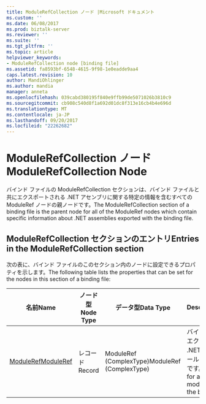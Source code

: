 ```yaml
---
title: ModuleRefCollection ノード |Microsoft ドキュメント
ms.custom: ''
ms.date: 06/08/2017
ms.prod: biztalk-server
ms.reviewer: ''
ms.suite: ''
ms.tgt_pltfrm: ''
ms.topic: article
helpviewer_keywords:
- ModuleRefCollection node [binding file]
ms.assetid: fa8593bf-6548-4615-9f98-1e0eadde9aa4
caps.latest.revision: 10
author: MandiOhlinger
ms.author: mandia
manager: anneta
ms.openlocfilehash: 039cabd380195f840e9ffb99de5071026b3810c9
ms.sourcegitcommit: cb908c540d8f1a692d01dc8f313e16cb4b4e696d
ms.translationtype: MT
ms.contentlocale: ja-JP
ms.lasthandoff: 09/20/2017
ms.locfileid: "22262682"
---
```

# <a name="modulerefcollection-node"></a><span data-ttu-id="af4a6-102">ModuleRefCollection ノード</span><span class="sxs-lookup"><span data-stu-id="af4a6-102">ModuleRefCollection Node</span></span>
<span data-ttu-id="af4a6-103">バインド ファイルの ModuleRefCollection セクションは、バインド ファイルと共にエクスポートされる .NET アセンブリに関する特定の情報を含むすべての ModuleRef ノードの親ノードです。</span><span class="sxs-lookup"><span data-stu-id="af4a6-103">The ModuleRefCollection section of a binding file is the parent node for all of the ModuleRef nodes which contain specific information about .NET assemblies exported with the binding file.</span></span>  
  
## <a name="entries-in-the-modulerefcollection-section"></a><span data-ttu-id="af4a6-104">ModuleRefCollection セクションのエントリ</span><span class="sxs-lookup"><span data-stu-id="af4a6-104">Entries in the ModuleRefCollection section</span></span>  
 <span data-ttu-id="af4a6-105">次の表に、バインド ファイルのこのセクション内のノードに設定できるプロパティを示します。</span><span class="sxs-lookup"><span data-stu-id="af4a6-105">The following table lists the properties that can be set for the nodes in this section of a binding file:</span></span>  
  
|<span data-ttu-id="af4a6-106">**名前**</span><span class="sxs-lookup"><span data-stu-id="af4a6-106">**Name**</span></span>|<span data-ttu-id="af4a6-107">**ノード型**</span><span class="sxs-lookup"><span data-stu-id="af4a6-107">**Node Type**</span></span>|<span data-ttu-id="af4a6-108">**データ型**</span><span class="sxs-lookup"><span data-stu-id="af4a6-108">**Data Type**</span></span>|<span data-ttu-id="af4a6-109">**Description**</span><span class="sxs-lookup"><span data-stu-id="af4a6-109">**Description**</span></span>|<span data-ttu-id="af4a6-110">**制限**</span><span class="sxs-lookup"><span data-stu-id="af4a6-110">**Restrictions**</span></span>|<span data-ttu-id="af4a6-111">**コメント**</span><span class="sxs-lookup"><span data-stu-id="af4a6-111">**Comments**</span></span>|  
|--------------|-------------------|-------------------|---------------------|----------------------|------------------|  
|[<span data-ttu-id="af4a6-112">ModuleRef</span><span class="sxs-lookup"><span data-stu-id="af4a6-112">ModuleRef</span></span>](../core/moduleref-modulerefcollection-node.md)|<span data-ttu-id="af4a6-113">レコード</span><span class="sxs-lookup"><span data-stu-id="af4a6-113">Record</span></span>|<span data-ttu-id="af4a6-114">ModuleRef (ComplexType)</span><span class="sxs-lookup"><span data-stu-id="af4a6-114">ModuleRef (ComplexType)</span></span>|<span data-ttu-id="af4a6-115">バインド ファイルと共にエクスポートされる .NET アセンブリ モジュールのコンテナー ノードです。</span><span class="sxs-lookup"><span data-stu-id="af4a6-115">Container node for a .NET assembly module exported with the binding file.</span></span>|<span data-ttu-id="af4a6-116">任意</span><span class="sxs-lookup"><span data-stu-id="af4a6-116">Not required</span></span>|<span data-ttu-id="af4a6-117">既定値: なし</span><span class="sxs-lookup"><span data-stu-id="af4a6-117">Default value: None</span></span>|